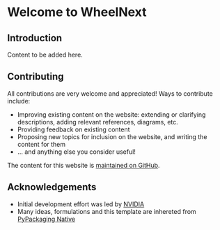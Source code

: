 
# Welcome to WheelNext

## Introduction

Content to be added here.

## Contributing

All contributions are very welcome and appreciated! Ways to contribute include:

- Improving existing content on the website: extending or clarifying
  descriptions, adding relevant references, diagrams, etc.
- Providing feedback on existing content
- Proposing new topics for inclusion on the website, and writing the content for them
- ... and anything else you consider useful!

The content for this website is
[maintained on GitHub](https://github.com/wheelnext/wheelnext).

## Acknowledgements

- Initial development effort was led by [NVIDIA](http://nvidia.com/)
- Many ideas, formulations and this template are inhereted from [PyPackaging Native](https://github.com/pypackaging-native/pypackaging-native)
